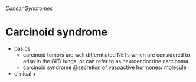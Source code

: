 ###### Cancer Syndromes

# Carcinoid syndrome
- basics
    + carcinoid tumors are well differntiated NETs which are considered to arise in the GIT/ lungs. or can refer to as neuroendocrine carcinoma
    + carcinoid syndrome @secretion of vasoactive hormones/ molecule
- clinical
    + 